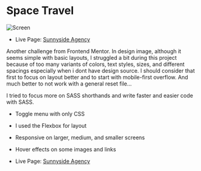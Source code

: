 # Space Travel

![Screen](/design/desktop-preview.jpg "Desktop Preview")

- Live Page: [Sunnyside Agency](https://denisdindar.github.io/sunnyside-agency/)

Another challenge from Frontend Mentor. In design image, although it seems simple with basic layouts, I struggled a bit during this project because of too many variants of colors, text styles, sizes, and different spacings especially when i dont have design source. I should consider that first to focus on layout better and to start with mobile-first overflow. And much better to not work with a general reset file...

I tried to focus more on SASS shorthands and write faster and easier code with SASS.

- Toggle menu with only CSS
- I used the Flexbox for layout
- Responsive on larger, medium, and smaller screens
- Hover effects on some images and links

- Live Page: [Sunnyside Agency](https://denisdindar.github.io/sunnyside-agency/)
